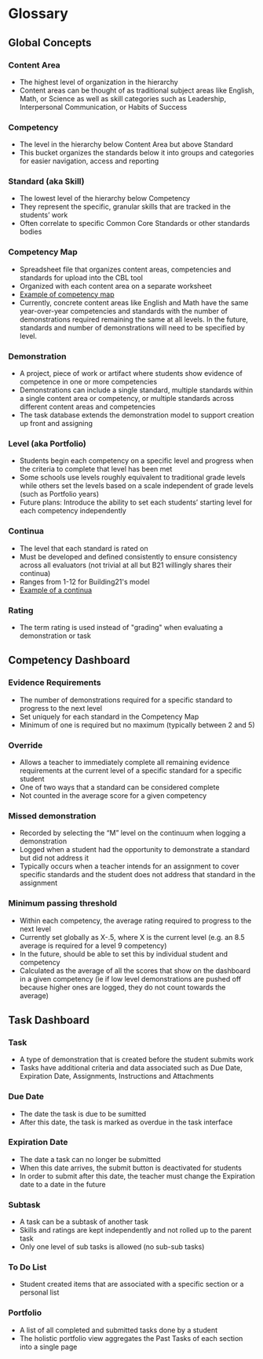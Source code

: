 # Glossary

## Global Concepts

### Content Area

- The highest level of organization in the hierarchy
- Content areas can be thought of as traditional subject areas like English, Math, or Science as well as skill categories such as Leadership, Interpersonal Communication, or Habits of Success

### Competency

- The level in the hierarchy below Content Area but above Standard
- This bucket organizes the standards below it into groups and categories for easier navigation, access and reporting

### Standard (aka Skill)

- The lowest level of the hierarchy below Competency
- They represent the specific, granular skills that are tracked in the students’ work
- Often correlate to specific Common Core Standards or other standards bodies

### Competency Map

- Spreadsheet file that organizes content areas, competencies and standards for upload into the CBL tool
- Organized with each content area on a separate worksheet
- [Example of competency map](https://docs.google.com/spreadsheets/u/2/d/1LnjTF5i2CeQrR9EQLB0llomtkpJ_xx38oyjat8wr2_g/edit)
- Currently, concrete content areas like English and Math have the same year-over-year competencies and standards with the number of demonstrations required remaining the same at all levels. In the future, standards and number of demonstrations will need to be specified by level. 

### Demonstration

- A project, piece of work or artifact where students show evidence of competence in one or more competencies
- Demonstrations can include a single standard, multiple standards within a single content area or competency, or multiple standards across different content areas and competencies
- The task database extends the demonstration model to support creation up front and assigning 

### Level (aka Portfolio)

- Students begin each competency on a specific level and progress when the criteria to complete that level has been met
- Some schools use levels roughly equivalent to traditional grade levels while others set the levels based on a scale independent of grade levels (such as Portfolio years) 
- Future plans: Introduce the ability to set each students’ starting level for each competency independently

### Continua

- The level that each standard is rated on
- Must be developed and defined consistently to ensure consistency across all evaluators (not trivial at all but B21 willingly shares their continua)
- Ranges from 1-12 for Building21's model 
- [Example of a continua](https://docs.google.com/spreadsheets/d/1ecDsgv0X8NzjUi-0D9b2oF3tqYx-THfaHTtdSmL-2u4/edit#gid=720733250)

### Rating

- The term rating is used instead of "grading" when evaluating a demonstration or task

## Competency Dashboard

### Evidence Requirements

- The number of demonstrations required for a specific standard to progress to the next level
- Set uniquely for each standard in the Competency Map
- Minimum of one is required but no maximum (typically between 2 and 5)

### Override

- Allows a teacher to immediately complete all remaining evidence requirements at the current level of a specific standard for a specific student
- One of two ways that a standard can be considered complete
- Not counted in the average score for a given competency

### Missed demonstration

- Recorded by selecting the “M” level on the continuum when logging a demonstration
- Logged when a student had the opportunity to demonstrate a standard but did not address it
- Typically occurs when a teacher intends for an assignment to cover specific standards and the student does not address that standard in the assignment

### Minimum passing threshold

- Within each competency, the average rating required to progress to the next level
- Currently set globally as X-.5, where X is the current level (e.g. an 8.5 average is required for a level 9 competency)
- In the future, should be able to set this by individual student and competency
- Calculated as the average of all the scores that show on the dashboard in a given competency (ie if low level demonstrations are pushed off because higher ones are logged, they do not count towards the average)

## Task Dashboard

### Task

- A type of demonstration that is created before the student submits work
- Tasks have additional criteria and data associated such as Due Date, Expiration Date, Assignments, Instructions and Attachments

### Due Date

- The date the task is due to be sumitted
- After this date, the task is marked as overdue in the task interface

### Expiration Date

- The date a task can no longer be submitted
- When this date arrives, the submit button is deactivated for students 
- In order to submit after this date, the teacher must change the Expiration date to a date in the future

### Subtask

- A task can be a subtask of another task
- Skills and ratings are kept independently and not rolled up to the parent task
- Only one level of sub tasks is allowed (no sub-sub tasks)

### To Do List

- Student created items that are associated with a specific section or a personal list

### Portfolio

- A list of all completed and submitted tasks done by a student
- The holistic portfolio view aggregates the Past Tasks of each section into a single page